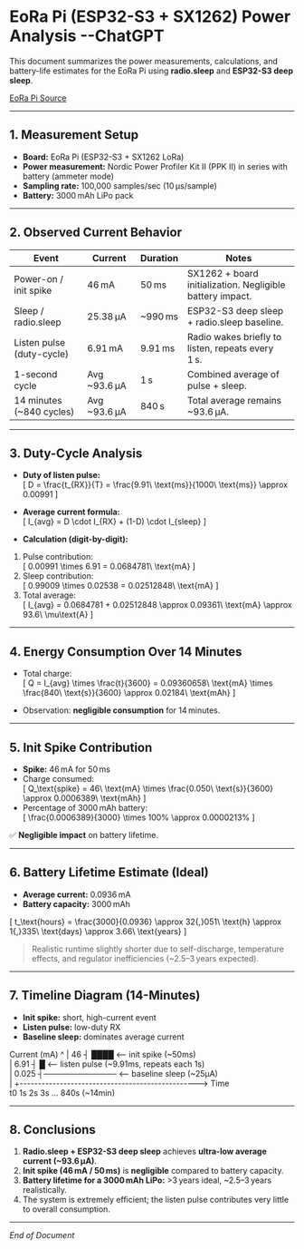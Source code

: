 # EoRa Pi (ESP32-S3 + SX1262) Power Analysis  --ChatGPT

This document summarizes the power measurements, calculations, and battery-life estimates for the EoRa Pi using **radio.sleep** and **ESP32-S3 deep sleep**.

[EoRa Pi Source](https://ebyteiot.com/products/ebyte-oem-odm-eora-s3-900tb-22dbm-7km-mini-low-power-and-long-distance-sx1262-rf-module-lora-module-915mhz?_pos=2&_sid=06f8201a9&_ss=r)

---

## 1. Measurement Setup

- **Board:** EoRa Pi (ESP32-S3 + SX1262 LoRa)  
- **Power measurement:** Nordic Power Profiler Kit II (PPK II) in series with battery (ammeter mode)  
- **Sampling rate:** 100,000 samples/sec (10 µs/sample)  
- **Battery:** 3000 mAh LiPo pack  

---

## 2. Observed Current Behavior

| Event                     | Current        | Duration     | Notes |
|----------------------------|---------------|------------|-------|
| Power-on / init spike      | 46 mA         | 50 ms      | SX1262 + board initialization. Negligible battery impact. |
| Sleep / radio.sleep        | 25.38 µA      | ~990 ms    | ESP32-S3 deep sleep + radio.sleep baseline. |
| Listen pulse (duty-cycle)  | 6.91 mA       | 9.91 ms    | Radio wakes briefly to listen, repeats every 1 s. |
| 1-second cycle             | Avg ~93.6 µA  | 1 s        | Combined average of pulse + sleep. |
| 14 minutes (~840 cycles)   | Avg ~93.6 µA  | 840 s      | Total average remains ~93.6 µA. |

---

## 3. Duty-Cycle Analysis

- **Duty of listen pulse:**  
\[
D = \frac{t_{RX}}{T} = \frac{9.91\ \text{ms}}{1000\ \text{ms}} \approx 0.00991
\]

- **Average current formula:**  
\[
I_{avg} = D \cdot I_{RX} + (1-D) \cdot I_{sleep}
\]

- **Calculation (digit-by-digit):**  
1. Pulse contribution:  
\[
0.00991 \times 6.91 = 0.0684781\ \text{mA}
\]  
2. Sleep contribution:  
\[
0.99009 \times 0.02538 = 0.02512848\ \text{mA}
\]  
3. Total average:  
\[
I_{avg} = 0.0684781 + 0.02512848 \approx 0.09361\ \text{mA} \approx 93.6\ \mu\text{A}
\]

---

## 4. Energy Consumption Over 14 Minutes

- Total charge:  
\[
Q = I_{avg} \times \frac{t}{3600} = 0.09360658\ \text{mA} \times \frac{840\ \text{s}}{3600} \approx 0.02184\ \text{mAh}
\]

- Observation: **negligible consumption** for 14 minutes.

---

## 5. Init Spike Contribution

- **Spike:** 46 mA for 50 ms  
- Charge consumed:  
\[
Q_\text{spike} = 46\ \text{mA} \times \frac{0.050\ \text{s}}{3600} \approx 0.0006389\ \text{mAh}
\]  
- Percentage of 3000 mAh battery:  
\[
\frac{0.0006389}{3000} \times 100\% \approx 0.0000213\%
\]  

✅ **Negligible impact** on battery lifetime.

---

## 6. Battery Lifetime Estimate (Ideal)

- **Average current:** 0.0936 mA  
- **Battery capacity:** 3000 mAh  

\[
t_\text{hours} = \frac{3000}{0.0936} \approx 32{,}051\ \text{h} \approx 1{,}335\ \text{days} \approx 3.66\ \text{years}
\]

> Realistic runtime slightly shorter due to self-discharge, temperature effects, and regulator inefficiencies (~2.5–3 years expected).

---

## 7. Timeline Diagram (14-Minutes)


- **Init spike:** short, high-current event  
- **Listen pulse:** low-duty RX  
- **Baseline sleep:** dominates average current

Current (mA)
^
|
46 ┤ ████ <-- init spike (~50ms)  
|
6.91 ┤ █ <-- listen pulse (~9.91ms, repeats each 1s)  
|
0.025 ┤───────────── <-- baseline sleep (~25µA)  
|
+-------------------------------------------------> Time  
t0 1s 2s 3s ... 840s (~14min)  


---

## 8. Conclusions

1. **Radio.sleep + ESP32-S3 deep sleep** achieves **ultra-low average current (~93.6 µA)**.  
2. **Init spike (46 mA / 50 ms)** is **negligible** compared to battery capacity.  
3. **Battery lifetime for a 3000 mAh LiPo:** >3 years ideal, ~2.5–3 years realistically.  
4. The system is extremely efficient; the listen pulse contributes very little to overall consumption.  

---

*End of Document*

